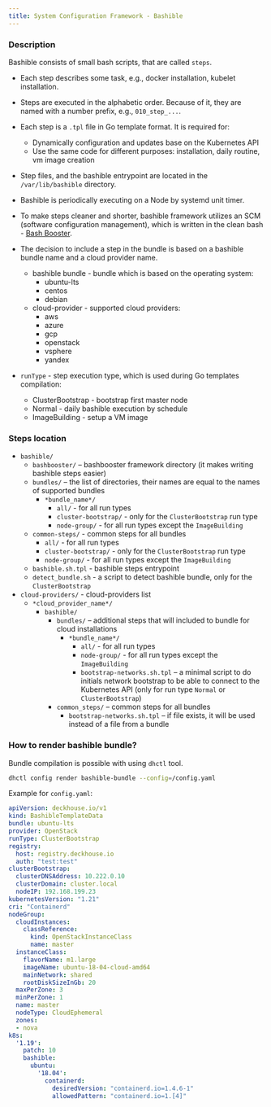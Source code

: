 ```yaml
---
title: System Configuration Framework - Bashible
---
```


### Description

Bashible consists of small bash scripts, that are called `steps`.
* Each step describes some task, e.g., docker installation, kubelet installation.

* Steps are executed in the alphabetic order. Because of it, they are named with a number prefix, e.g., `010_step_...`.

* Each step is a `.tpl` file in Go template format. It is required for:
  * Dynamically configuration and updates base on the Kubernetes API
  * Use the same code for different purposes: installation, daily routine, vm image creation

* Step files, and the bashible entrypoint are located in the `/var/lib/bashible` directory.

* Bashible is periodically executing on a Node by systemd unit timer.  

* To make steps cleaner and shorter, bashible framework utilizes an SCM (software configuration management), which is written in the clean bash - [Bash Booster](./candi/bashible/bashbooster).

* The decision to include a step in the bundle is based on a bashible bundle name and a cloud provider name.
  * bashible bundle - bundle which is based on the operating system:
    * ubuntu-lts
    * centos
    * debian
  * cloud-provider - supported cloud providers:
    * aws
    * azure
    * gcp  
    * openstack
    * vsphere
    * yandex

* `runType` - step execution type, which is used during Go templates compilation:
  * ClusterBootstrap - bootstrap first master node
  * Normal - daily bashible execution by schedule
  * ImageBuilding - setup a VM image

### Steps location

* `bashible/`
  * `bashbooster/` – bashbooster framework directory (it makes writing bashible steps easier)
  * `bundles/` – the list of directories, their names are equal to the names of supported bundles
    * `*bundle_name*/`
      * `all/` - for all run types
      * `cluster-bootstrap/` - only for the `ClusterBootstrap` run type
      * `node-group/` - for all run types except the `ImageBuilding`
  * `common-steps/` - common steps for all bundles
    * `all/` - for all run types
    * `cluster-bootstrap/` - only for the `ClusterBootstrap` run type
    * `node-group/` - for all run types except the `ImageBuilding`
  * `bashible.sh.tpl` - bashible steps entrypoint
  * `detect_bundle.sh` - a script to detect bashible bundle, only for the `ClusterBootstrap`
* `cloud-providers/` - cloud-providers list
  * `*cloud_provider_name*/`
    * `bashible/`
      * `bundles/` – additional steps that will included to bundle for cloud installations
        * `*bundle_name*/`
          * `all/` - for all run types
          * `node-group/` - for all run types except the `ImageBuilding`
          * `bootstrap-networks.sh.tpl` – a minimal script to do initials network bootstrap to be able to connect to the Kubernetes API (only for run type `Normal` or `ClusterBootstrap`)
      * `common_steps/` – common steps for all bundles
        * `bootstrap-networks.sh.tpl` – if file exists, it will be used instead of a file from a bundle

### How to render bashible bundle?

Bundle compilation is possible with using `dhctl` tool.

```bash
dhctl config render bashible-bundle --config=/config.yaml
```

Example for `config.yaml`:

```yaml
apiVersion: deckhouse.io/v1
kind: BashibleTemplateData
bundle: ubuntu-lts
provider: OpenStack
runType: ClusterBootstrap
registry:
  host: registry.deckhouse.io
  auth: "test:test"
clusterBootstrap:
  clusterDNSAddress: 10.222.0.10
  clusterDomain: cluster.local
  nodeIP: 192.168.199.23
kubernetesVersion: "1.21"
cri: "Containerd"
nodeGroup:
  cloudInstances:
    classReference:
      kind: OpenStackInstanceClass
      name: master
  instanceClass:
    flavorName: m1.large
    imageName: ubuntu-18-04-cloud-amd64
    mainNetwork: shared
    rootDiskSizeInGb: 20
  maxPerZone: 3
  minPerZone: 1
  name: master
  nodeType: CloudEphemeral
  zones:
  - nova
k8s:
  '1.19':
    patch: 10
    bashible:
      ubuntu:
        '18.04':
          containerd:
            desiredVersion: "containerd.io=1.4.6-1"
            allowedPattern: "containerd.io=1.[4]"
```

